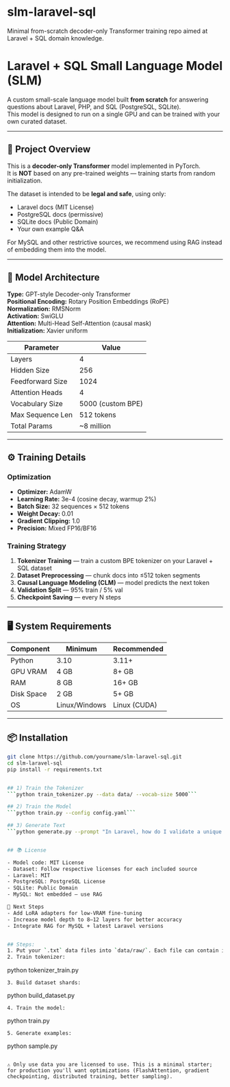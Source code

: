 # slm-laravel-sql

Minimal from-scratch decoder-only Transformer training repo aimed at Laravel + SQL domain knowledge.


# Laravel + SQL Small Language Model (SLM)

A custom small-scale language model built **from scratch** for answering questions about Laravel, PHP, and SQL (PostgreSQL, SQLite).  
This model is designed to run on a single GPU and can be trained with your own curated dataset.

---

## 📜 Project Overview
This is a **decoder-only Transformer** model implemented in PyTorch.  
It is **NOT** based on any pre-trained weights — training starts from random initialization.

The dataset is intended to be **legal and safe**, using only:
- Laravel docs (MIT License)
- PostgreSQL docs (permissive)
- SQLite docs (Public Domain)
- Your own example Q&A

For MySQL and other restrictive sources, we recommend using RAG instead of embedding them into the model.

---

## 🧠 Model Architecture

**Type:** GPT-style Decoder-only Transformer  
**Positional Encoding:** Rotary Position Embeddings (RoPE)  
**Normalization:** RMSNorm  
**Activation:** SwiGLU  
**Attention:** Multi-Head Self-Attention (causal mask)  
**Initialization:** Xavier uniform

| Parameter        | Value               |
|------------------|---------------------|
| Layers           | 4                   |
| Hidden Size      | 256                 |
| Feedforward Size | 1024                |
| Attention Heads  | 4                   |
| Vocabulary Size  | 5000 (custom BPE)   |
| Max Sequence Len | 512 tokens          |
| Total Params     | ~8 million          |

---

## ⚙️ Training Details

### Optimization
- **Optimizer:** AdamW  
- **Learning Rate:** 3e-4 (cosine decay, warmup 2%)  
- **Batch Size:** 32 sequences × 512 tokens  
- **Weight Decay:** 0.01  
- **Gradient Clipping:** 1.0  
- **Precision:** Mixed FP16/BF16

### Training Strategy
1. **Tokenizer Training** — train a custom BPE tokenizer on your Laravel + SQL dataset  
2. **Dataset Preprocessing** — chunk docs into ≤512 token segments  
3. **Causal Language Modeling (CLM)** — model predicts the next token  
4. **Validation Split** — 95% train / 5% val  
5. **Checkpoint Saving** — every N steps

---

## 🖥 System Requirements

| Component      | Minimum        | Recommended      |
|----------------|----------------|------------------|
| Python         | 3.10           | 3.11+            |
| GPU VRAM       | 4 GB           | 8+ GB            |
| RAM            | 8 GB           | 16+ GB           |
| Disk Space     | 2 GB           | 5+ GB            |
| OS             | Linux/Windows  | Linux (CUDA)     |

---

## 📦 Installation

```bash
git clone https://github.com/yourname/slm-laravel-sql.git
cd slm-laravel-sql
pip install -r requirements.txt


## 1) Train the Tokenizer
```python train_tokenizer.py --data data/ --vocab-size 5000```

## 2) Train the Model
```python train.py --config config.yaml```

## 3) Generate Text
```python generate.py --prompt "In Laravel, how do I validate a unique email?"```


## 📚 License

- Model code: MIT License
- Dataset: Follow respective licenses for each included source
- Laravel: MIT
- PostgreSQL: PostgreSQL License
- SQLite: Public Domain
- MySQL: Not embedded — use RAG

🔮 Next Steps
- Add LoRA adapters for low-VRAM fine-tuning
- Increase model depth to 8–12 layers for better accuracy
- Integrate RAG for MySQL + latest Laravel versions


## Steps:
1. Put your `.txt` data files into `data/raw/`. Each file can contain instruction/answer pairs and code blocks.
2. Train tokenizer:
   ```
   python tokenizer_train.py
   ```
3. Build dataset shards:
   ```
   python build_dataset.py
   ```
4. Train the model:
   ```
   python train.py
   ```
5. Generate examples:
   ```
   python sample.py
   ```

⚠️ Only use data you are licensed to use. This is a minimal starter; for production you'll want optimizations (FlashAttention, gradient checkpointing, distributed training, better sampling).
